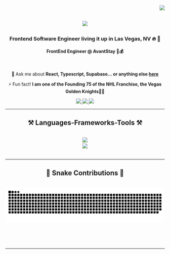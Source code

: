 <img align="right" src="https://visitor-badge.laobi.icu/badge?page_id=Bay102.Bay102" />

<h1 align="center">
    <img src="https://readme-typing-svg.herokuapp.com/?font=Righteous&size=35&center=true&vCenter=true&width=500&height=70&duration=4000&lines=Hi+There!+👋;+I'm+Zak+Bay!;" />
</h1>

<h3 align="center">Frontend Software Engineer living it up in Las Vegas, NV 🔥 🌵</h3>
<h4 align="center">FrontEnd Engineer @ AvantStay 🏡💰</h4>

<br/>

<div align="center">
 
💬 Ask me about **React, Typescript, Supabase... or anything else [here](https://github.com/bay102/bay102/issues)**

⚡ Fun fact! **I am one of the Founding 75 of the NHL Franchise, the Vegas Golden Knights🏒🥅**

 </div>
 
<div align="center"> 
  <a href="mailto:bayscodes@gmail.com">
    <img src="https://img.shields.io/badge/Gmail-333333?style=for-the-badge&logo=gmail&logoColor=red" />
  </a>
  <a href="https://linkedin.com/in/zakbay/">
    <img src="https://img.shields.io/badge/LinkedIn-0077B5?style=for-the-badge&logo=linkedin&logoColor=white" />
  </a>
  <a href="https://codebay.tech" target="_blank">
     <img src="https://img.shields.io/badge/Portfolio-FF5722?style=for-the-badge&logo=todoist&logoColor=white" /> <!-- sqlite, safari, google-chrome are other good icon options -->
  </a>
</div>

 <hr/>
 
<h2 align="center">⚒️ Languages-Frameworks-Tools ⚒️</h2>
<br/>
<div align="center">
    <img src="https://skillicons.dev/icons?i=react,nextjs,javascript,typescript,nodejs,html,css,github,figma,git" />
    <br/>
    <img src="https://skillicons.dev/icons?i=tailwind,bootstrap,express,graphql,firebase,mongodb,mysql,vscode" />
    <br>
</div>

<br/>
<hr/>

<div align="center">
  <h2>🐍 Snake Contributions 🐍</h2>
  <br>
  <img alt="snake eating my contributions" src="https://raw.githubusercontent.com/bay102/bay102/output/github-contribution-grid-snake.svg" />
  
  <br/><br/><br/>
</div>

<hr/>

<!-- <h2 align="center">⚡ Stats ⚡</h2>
<br>

<div align=center>
<a href="https://git.io/streak-stats"><img src="https://streak-stats.demolab.com?user=bay102&theme=dark" alt="GitHub Streak" /></a> -->
 
  <br/>

</div>

